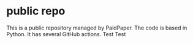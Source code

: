 # public repo

This is a public repository managed by PaidPaper. The code is based in Python. It has several GitHub actions.
Test
Test
